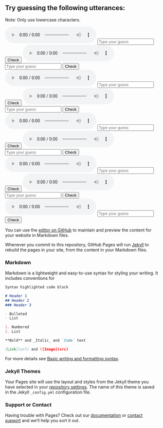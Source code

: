 ## Try guessing the following utterances:

Note: Only use lowercase characters.

<audio controls>
  <source src="https://github.com/sqrk/GITEX/blob/main/advice.wav?raw=true">
</audio>

<input placeholder = "Type your guess"  id = "advice" />
<button onclick="document.getElementById('advice').value == 'advice' ? alert('You guessed correctly!') : alert('The correct word is: advice')">Check</button>

<audio controls>
  <source src="https://github.com/sqrk/GITEX/blob/main/adapt.wav?raw=true">
</audio>

<input placeholder = "Type your guess"  id = "adapt" />
<button onclick="document.getElementById('adapt').value == 'adapt' ? alert('You guessed correctly!') : alert('The correct word is: adapt')">Check</button>

<audio controls>
  <source src="https://github.com/sqrk/GITEX/blob/main/control.wav?raw=true">
</audio>

<input placeholder = "Type your guess"  id = "control" />
<button onclick="document.getElementById('control').value == 'control' ? alert('You guessed correctly!') : alert('The correct word is: control')">Check</button>

<audio controls>
  <source src="https://github.com/sqrk/GITEX/blob/main/legislature.wav?raw=true">
</audio>

<input placeholder = "Type your guess"  id = "legislature" />
<button onclick="document.getElementById('legislature').value == 'legislature' ? alert('You guessed correctly!') : alert('The correct word is: legislature')">Check</button>

<audio controls>
  <source src="https://github.com/sqrk/GITEX/blob/main/multiflora.wav?raw=true">
</audio>

<input placeholder = "Type your guess"  id = "multiflora" />
<button onclick="document.getElementById('advice').value == 'multiflora' ? alert('You guessed correctly!') : alert('The correct word is: multiflora')">Check</button>

<audio controls>
  <source src="https://github.com/sqrk/GITEX/blob/main/other.wav?raw=true">
</audio>

<input placeholder = "Type your guess"  id = "other" />
<button onclick="document.getElementById('other').value == 'other' ? alert('You guessed correctly!') : alert('The correct word is: other')">Check</button>

<audio controls>
  <source src="https://github.com/sqrk/GITEX/blob/main/psychological.wav?raw=true">
</audio>

<input placeholder = "Type your guess"  id = "psychological" />
<button onclick="document.getElementById('psychological').value == 'psychological' ? alert('You guessed correctly!') : alert('The correct word is: psychological')">Check</button>

<audio controls>
  <source src="https://github.com/sqrk/GITEX/blob/main/six.wav?raw=true">
</audio>

<input placeholder = "Type your guess"  id = "six" />
<button onclick="document.getElementById('six').value == 'six' ? alert('You guessed correctly!') : alert('The correct word is: six')">Check</button>

<audio controls>
  <source src="https://github.com/sqrk/GITEX/blob/main/tango.wav?raw=true">
</audio>

<input placeholder = "Type your guess"  id = "tango" />
<button onclick="document.getElementById('tango').value == 'tango' ? alert('You guessed correctly!') : alert('The correct word is: tango')">Check</button>

You can use the [editor on GitHub](https://github.com/sqrk/Content-Accent-Disentanglement/edit/gh-pages/index.md) to maintain and preview the content for your website in Markdown files.

Whenever you commit to this repository, GitHub Pages will run [Jekyll](https://jekyllrb.com/) to rebuild the pages in your site, from the content in your Markdown files.

### Markdown

Markdown is a lightweight and easy-to-use syntax for styling your writing. It includes conventions for

```markdown
Syntax highlighted code block

# Header 1
## Header 2
### Header 3

- Bulleted
- List

1. Numbered
2. List

**Bold** and _Italic_ and `Code` text

[Link](url) and ![Image](src)
```

For more details see [Basic writing and formatting syntax](https://docs.github.com/en/github/writing-on-github/getting-started-with-writing-and-formatting-on-github/basic-writing-and-formatting-syntax).

### Jekyll Themes

Your Pages site will use the layout and styles from the Jekyll theme you have selected in your [repository settings](https://github.com/sqrk/Content-Accent-Disentanglement/settings/pages). The name of this theme is saved in the Jekyll `_config.yml` configuration file.

### Support or Contact

Having trouble with Pages? Check out our [documentation](https://docs.github.com/categories/github-pages-basics/) or [contact support](https://support.github.com/contact) and we’ll help you sort it out.

<script>
  function onButtonClick(word) {
    alert(word)
    
  }
</script>


<!-- var input=document.getElementById(word).value; 
    if input.equals(word) {
      alert('true', word);
    } else {
      alert(word)
    } -->
